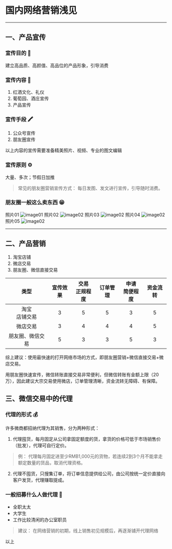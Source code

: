 # 国内网络营销浅见

---

## 一、产品宣传

### 宣传目的 🏹

建立高品质、高颜值、高品位的产品形象，引导消费

### 宣传内容 📃

1. 红酒文化、礼仪
2. 葡萄园、酒庄宣传
3. 产品宣传

### 宣传手段 🖍

1. 公众号宣传
2. 朋友圈宣传

以上内容的宣传需要准备精美照片、视频、专业的图文编辑

### 宣传原则 ⚙

大量、多次；节假日加推

> 常见的朋友圈营销宣传方式：
> 每日发图、发文进行宣传，引导随时消费。

### 朋友圈一般这么卖东西 😁

照片01
![image01](./wine_imgs/IMG_7417.PNG)
照片02
![image02](./wine_imgs/IMG_7418.PNG)
照片03
![image02](./wine_imgs/IMG_7419.PNG)
照片04
![image02](./wine_imgs/IMG_7420.PNG)
照片05
![image02](./wine_imgs/IMG_7421.PNG)

---

## 二、产品营销

1. 淘宝店铺
2. 微店交易
3. 朋友圈、微信直接交易

|类型|宣传效果|交易<br>正规程度|订单管理|申请<br>简便程度|资金流转|
|:---:|:---:|:---:|:---:|:---:|:---:|
|淘宝<br>店铺交易|3|5|5|3|5|
|微店交易|3|4|4|4|5|
|朋友圈、微信交易|5|3|3|5|3|

综上建议：使用最快速的打开网络市场的方式，即朋友圈营销+微信直接交易+微店交易。

用朋友圈快速宣传，微信转账直接交易非常便利，但微信转账有金额上限（20万），因此建议大宗交易使用微店，订单管理清晰，资金流转无障碍、有保障。

## 三、微信交易中的代理

### 代理的形式 💰

许多微商都招纳代理为其销售，分为两种形式：

1. 代理囤货，每月固定从公司拿固定额度的货，拿货的价格可低于市场销售价（批发），代理可自行定价。

> 例：
> 代理每月固定进至少RMB1,000元的货物，若连续2到3个月不能拿走额定数量的货品，取消代理资格。

2. 代理不囤货，只搜集订单，将订单信息提供给公司，由公司按统一定价直接向客户发货，代理赚取提成。

### 一般招募什么人做代理 👩

* 全职太太
* 大学生
* 工作比较清闲的办公室职员

> 建议：
> 在网络营销的初期，线上销售初见规模后，再逐渐铺开代理网络

以上